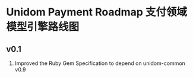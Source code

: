 # Unidom Payment Roadmap 支付领域模型引擎路线图

## v0.1
1. Improved the Ruby Gem Specification to depend on unidom-common v0.9
